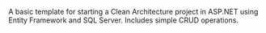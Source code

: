 A basic template for starting a Clean Architecture project in ASP.NET using Entity Framework and SQL Server. Includes simple CRUD operations.
